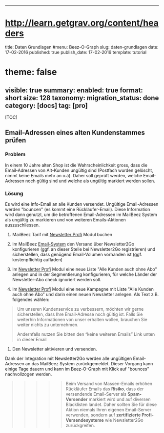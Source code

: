 ---
# http://learn.getgrav.org/content/headers
title: Daten Grundlagen
#menu: Beez-O-Graph
slug: daten-grundlagen
date: 17-02-2016
published: true
publish_date: 17-02-2016
template: tutorial
# theme: false
visible: true
summary:
    enabled: true
    format: short
    size: 128
taxonomy:
    migration_status: done
    category: [docs]
    tag: [pro]
--------------

[TOC]


## Email-Adressen eines alten Kundenstammes prüfen

### Problem
In einem 10 Jahre alten Shop ist die Wahrscheinlichkeit gross, dass die Email-Adressen von Alt-Kunden ungültig sind (Postfach wurden gelöscht, nimmt keine Emails mehr an o.ä). Daher soll geprüft werden, welche Email-Adressen noch gültig sind und welche als ungültig markiert werden sollen.

### Lösung

Es wird eine Info-Email an alle Kunden versendet. Ungültige Email-Adressen werden "bouncen" (es kommt eine Rückläufer-Email). Diese Information wird dann genutzt, um die betroffenen Email-Adressen im MailBeez System als ungültig zu markieren und von weiteren Emails-Aktionen auszuschliessen.

1. MailBeez Tarif mit [Newsletter Profi](/dokumentation/mailbeez/newsletter) Modul buchen

1. Im MailBeez [Email-System](/dokumentation/configbeez/config_email_engine) den Versand über Newsletter2Go konfigurieren (ggf. an dieser Stelle bei Newsletter2Go registrieren) und sicherstellen, dass genügend Email-Volumen vorhanden ist (ggf. kostenpflichtig aufladen)

1. Im [Newsletter Profi](/dokumentation/mailbeez/newsletter) Modul eine neue Liste "Alle Kunden auch ohne Abo" anlegen und in der Segmentierung konfigurieren, für welche Länder der Newsletter-Abo check ignoriert werden soll.

1. Im [Newsletter Profi](/dokumentation/mailbeez/newsletter) Modul eine neue Kampagne mit Liste "Alle Kunden auch ohne Abo" und darin einen neuen Newsletter anlegen. Als Text z.B. folgendes wählen: 

 > Um unseren Kundenservice zu verbessern, möchten wir gerne sicherstellen, dass Ihre Email-Adresse noch gültig ist. 
 > Falls Sie weiterhin Informationen von unser erhalten wollen, brauchen Sie weiter nichts zu unternehmen.
 >  
 > Andernfalls nutzen Sie bitten den “keine weiteren Emails” Link unten in dieser Email
 
1. Den Newsletter aktivieren und versenden.
 
Dank der Integration mit Newsletter2Go werden alle ungültigen Email-Adressen an das MailBeez System zurückgemeldet. Dieser Vorgang kann einige Tage dauern und kann im Beez-O-Graph mit Klick auf "bounces" nachvollzogen werden.

>>>>>Beim Versand von Massen-Emails erhöhen Rückläufer Emails das **Risiko**, dass der versendende Email-Server als **Spam-Versender** markiert wird und auf diversen Blacklisten landet. Daher sollten Sie für diese Aktion niemals Ihren eigenen Email-Server verwenden, sondern auf **zertifizierte Profi-Versendesysteme** wie Newsletter2Go zurückgreifen.